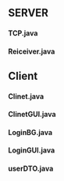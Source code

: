 ## SERVER
#### TCP.java  
#### Reiceiver.java 

## Client
#### Clinet.java 
#### ClinetGUI.java
#### LoginBG.java 
#### LoginGUI.java
#### userDTO.java
